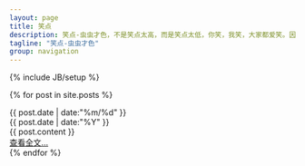 ```yaml
---
layout: page
title: 笑点
description: 笑点-虫虫才色，不是笑点太高，而是笑点太低，你笑，我笑，大家都爱笑。因为我们都爱笑。幽默的笑，低俗的笑，色色的笑，开心的笑...
tagline: "笑点-虫虫才色"
group: navigation
---
```

{% include JB/setup %}

{% for post in site.posts %}
<div class = "card">
		<div  class = "date_label">
			<div class="day_month">
      			{{ post.date | date:"%m/%d" }}
      			</div>
      			<div class="year">
      			{{ post.date | date:"%Y" }}
      			</div>
      		</div> 
		{{ post.content }}
	<div class = "read_more">
		<a class="fa fa-link" href="{{ BASE_PATH }}{{ post.url }}">  查看全文&hellip;</a>
	</div>
</div>
{% endfor %}

